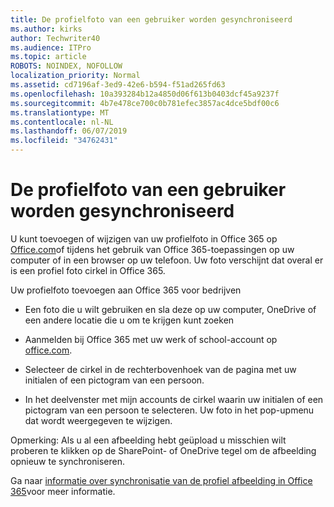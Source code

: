 ```yaml
---
title: De profielfoto van een gebruiker worden gesynchroniseerd
ms.author: kirks
author: Techwriter40
ms.audience: ITPro
ms.topic: article
ROBOTS: NOINDEX, NOFOLLOW
localization_priority: Normal
ms.assetid: cd7196af-3ed9-42e6-b594-f51ad265fd63
ms.openlocfilehash: 10a393284b12a4850d06f613b0403dcf45a9237f
ms.sourcegitcommit: 4b7e478ce700c0b781efec3857ac4dce5bdf00c6
ms.translationtype: MT
ms.contentlocale: nl-NL
ms.lasthandoff: 06/07/2019
ms.locfileid: "34762431"
---
```

# <a name="sync-a-users-profile-picture"></a>De profielfoto van een gebruiker worden gesynchroniseerd

U kunt toevoegen of wijzigen van uw profielfoto in Office 365 op [Office.com](http://www.office.com)of tijdens het gebruik van Office 365-toepassingen op uw computer of in een browser op uw telefoon. Uw foto verschijnt dat overal er is een profiel foto cirkel in Office 365.

Uw profielfoto toevoegen aan Office 365 voor bedrijven

- Een foto die u wilt gebruiken en sla deze op uw computer, OneDrive of een andere locatie die u om te krijgen kunt zoeken

- Aanmelden bij Office 365 met uw werk of school-account op [office.com](http://www.office.com).

- Selecteer de cirkel in de rechterbovenhoek van de pagina met uw initialen of een pictogram van een persoon.

- In het deelvenster met mijn accounts de cirkel waarin uw initialen of een pictogram van een persoon te selecteren. Uw foto in het pop-upmenu dat wordt weergegeven te wijzigen.

Opmerking: Als u al een afbeelding hebt geüpload u misschien wilt proberen te klikken op de SharePoint- of OneDrive tegel om de afbeelding opnieuw te synchroniseren.

Ga naar [informatie over synchronisatie van de profiel afbeelding in Office 365](https://support.office.com/article/information-about-profile-picture-synchronization-in-office-365-20594d76-d054-4af4-a660-401133e3d48a?ui=en-US&amp;rs=en-US&amp;ad=US)voor meer informatie.
